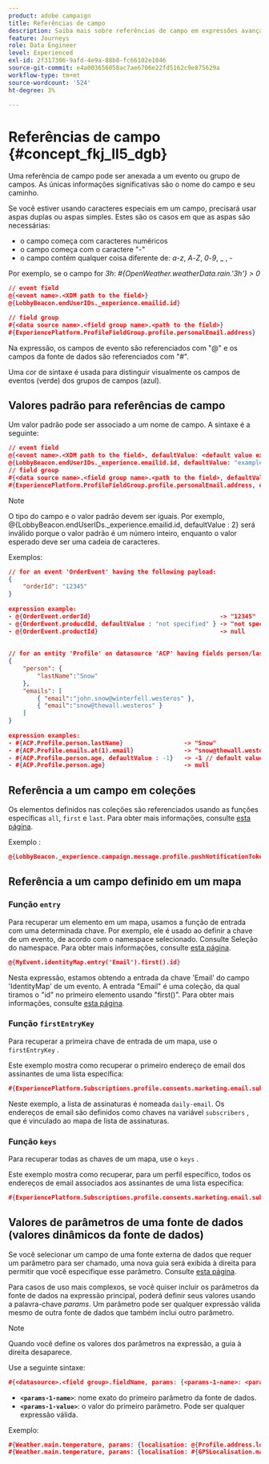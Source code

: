 ```yaml
---
product: adobe campaign
title: Referências de campo
description: Saiba mais sobre referências de campo em expressões avançadas
feature: Journeys
role: Data Engineer
level: Experienced
exl-id: 2f317306-9afd-4e9a-88b8-fc66102e1046
source-git-commit: e4a003656058ac7ae6706e22fd5162c9e875629a
workflow-type: tm+mt
source-wordcount: '524'
ht-degree: 3%

---
```


# Referências de campo {#concept_fkj_ll5_dgb}

Uma referência de campo pode ser anexada a um evento ou grupo de campos. As únicas informações significativas são o nome do campo e seu caminho.

Se você estiver usando caracteres especiais em um campo, precisará usar aspas duplas ou aspas simples. Estes são os casos em que as aspas são necessárias:

* o campo começa com caracteres numéricos
* o campo começa com o caractere &quot;-&quot;
* o campo contém qualquer coisa diferente de: _a_-_z_, _A_-_Z_, _0_-_9_, _ , _-_

Por exemplo, se o campo for _3h_: _#{OpenWeather.weatherData.rain.&#39;3h&#39;} > 0_

```json
// event field
@{<event name>.<XDM path to the field>}
@{LobbyBeacon.endUserIDs._experience.emailid.id}

// field group
#{<data source name>.<field group name>.<path to the field>}
#{ExperiencePlatform.ProfileFieldGroup.profile.personalEmail.address}
```

Na expressão, os campos de evento são referenciados com &quot;@&quot; e os campos da fonte de dados são referenciados com &quot;#&quot;.

Uma cor de sintaxe é usada para distinguir visualmente os campos de eventos (verde) dos grupos de campos (azul).

## Valores padrão para referências de campo

Um valor padrão pode ser associado a um nome de campo. A sintaxe é a seguinte:

```json
// event field
@{<event name>.<XDM path to the field>, defaultValue: <default value expression>}
@{LobbyBeacon.endUserIDs._experience.emailid.id, defaultValue: "example@adobe.com"}
// field group
#{<data source name>.<field group name>.<path to the field>, defaultValue: <default value expression>}
#{ExperiencePlatform.ProfileFieldGroup.profile.personalEmail.address, defaultValue: "example@adobe.com"}
```

>[!NOTE]
>
>O tipo do campo e o valor padrão devem ser iguais. Por exemplo, @{LobbyBeacon.endUserIDs._experience.emailid.id, defaultValue : 2} será inválido porque o valor padrão é um número inteiro, enquanto o valor esperado deve ser uma cadeia de caracteres.

Exemplos:

```json
// for an event 'OrderEvent' having the following payload:
{
    "orderId": "12345"
}
 
expression example:
- @{OrderEvent.orderId}                                    -> "12345"
- @{OrderEvent.producdId, defaultValue : "not specified" } -> "not specified" // default value, productId is not a field present in the payload
- @{OrderEvent.productId}                                  -> null
 
 
// for an entity 'Profile' on datasource 'ACP' having fields person/lastName, with fetched data such as:
{
    "person": {
        "lastName":"Snow"
    },
    "emails": [
        { "email":"john.snow@winterfell.westeros" },
        { "email":"snow@thewall.westeros" }
    ]
}
 
expression examples:
- #{ACP.Profile.person.lastName}                 -> "Snow"
- #{ACP.Profile.emails.at(1).email}              -> "snow@thewall.westeros"
- #{ACP.Profile.person.age, defaultValue : -1}   -> -1 // default value, age is not a field present in the payload
- #{ACP.Profile.person.age}                      -> null
```

## Referência a um campo em coleções

Os elementos definidos nas coleções são referenciados usando as funções específicas `all`, `first` e `last`. Para obter mais informações, consulte [esta página](../expression/collection-management-functions.md).

Exemplo :

```json
@{LobbyBeacon._experience.campaign.message.profile.pushNotificationTokens.all()
```

## Referência a um campo definido em um mapa

### Função `entry` 

Para recuperar um elemento em um mapa, usamos a função de entrada com uma determinada chave. Por exemplo, ele é usado ao definir a chave de um evento, de acordo com o namespace selecionado. Consulte Seleção do namespace. Para obter mais informações, consulte [esta página](../event/selecting-the-namespace.md).

```json
@{MyEvent.identityMap.entry('Email').first().id}
```

Nesta expressão, estamos obtendo a entrada da chave &#39;Email&#39; do campo &#39;IdentityMap&#39; de um evento. A entrada &quot;Email&quot; é uma coleção, da qual tiramos o &quot;id&quot; no primeiro elemento usando &quot;first()&quot;. Para obter mais informações, consulte [esta página](../expression/collection-management-functions.md).

### Função `firstEntryKey` 

Para recuperar a primeira chave de entrada de um mapa, use o `firstEntryKey` .

Este exemplo mostra como recuperar o primeiro endereço de email dos assinantes de uma lista específica:

```json
#{ExperiencePlatform.Subscriptions.profile.consents.marketing.email.subscriptions.entry('daily-email').subscribers.firstEntryKey()}
```

Neste exemplo, a lista de assinaturas é nomeada `daily-email`. Os endereços de email são definidos como chaves na variável `subscribers` , que é vinculado ao mapa de lista de assinaturas.

### Função `keys` 

Para recuperar todas as chaves de um mapa, use o `keys` .

Este exemplo mostra como recuperar, para um perfil específico, todos os endereços de email associados aos assinantes de uma lista específica:

```json
#{ExperiencePlatform.Subscriptions.profile.consents.marketing.email.subscriptions.entry('daily-mail').subscribers.keys()
```

## Valores de parâmetros de uma fonte de dados (valores dinâmicos da fonte de dados)

Se você selecionar um campo de uma fonte externa de dados que requer um parâmetro para ser chamado, uma nova guia será exibida à direita para permitir que você especifique esse parâmetro. Consulte [esta página](../expression/expressionadvanced.md).

Para casos de uso mais complexos, se você quiser incluir os parâmetros da fonte de dados na expressão principal, poderá definir seus valores usando a palavra-chave _params_. Um parâmetro pode ser qualquer expressão válida mesmo de outra fonte de dados que também inclui outro parâmetro.

>[!NOTE]
>
>Quando você define os valores dos parâmetros na expressão, a guia à direita desaparece.

Use a seguinte sintaxe:

```json
#{<datasource>.<field group>.fieldName, params: {<params-1-name>: <params-1-value>, <params-2-name>: <params-2-value>}}
```

* **`<params-1-name>`**: nome exato do primeiro parâmetro da fonte de dados.
* **`<params-1-value>`**: o valor do primeiro parâmetro. Pode ser qualquer expressão válida.

Exemplo:

```json
#{Weather.main.temperature, params: {localisation: @{Profile.address.localisation}}}
#{Weather.main.temperature, params: {localisation: #{GPSLocalisation.main.coordinates, params: {city: @{Profile.address.city}}}}}
```
